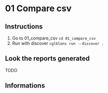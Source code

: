 # 01 Compare csv

## Instructions

1. Go to 01_compare_csv `cd 01_compare_csv`
2. Run with discover `cglblens run --discover .`

## Look the reports generated

TODO

## Informations




